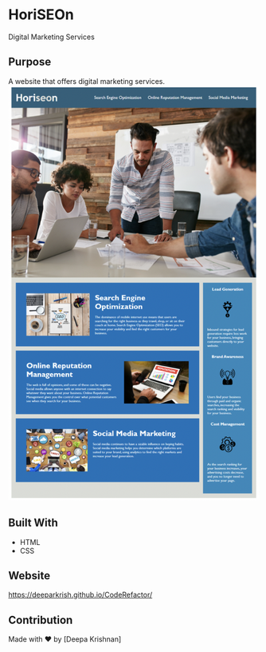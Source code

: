 # HoriSEOn
Digital Marketing Services
## Purpose
A website that offers digital marketing services.
![Webpage](https://github.com/Deeparkrish/CodeRefactor/blob/03f038c20607e9d3c8ddc0a4a64331aa1cfdb7f3/assets/images/refactor_image.png)
## Built With
* HTML
* CSS

## Website
https://deeparkrish.github.io/CodeRefactor/

## Contribution
Made with ❤️ by [Deepa Krishnan]
